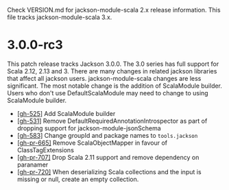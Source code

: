 Check VERSION.md for jackson-module-scala 2.x release information. This file tracks jackson-module-scala 3.x.

# 3.0.0-rc3

This patch release tracks Jackson 3.0.0. The 3.0 series has full support for Scala 2.12, 2.13 and 3.
There are many changes in related jackson libraries that affect all jackson users. jackson-module-scala changes
are less significant. The most notable change is the addition of ScalaModule builder.
Users who don't use DefaultScalaModule may need to change to using ScalaModule builder.

* [[gh-525]](https://github.com/FasterXML/jackson-module-scala/issues/525) Add ScalaModule builder 
* [[gh-531]](https://github.com/FasterXML/jackson-module-scala/issues/531) Remove DefaultRequiredAnnotationIntrospector as part of dropping support for jackson-module-jsonSchema
* [[gh-583]](https://github.com/FasterXML/jackson-module-scala/issues/583) Change groupId and package names to `tools.jackson`
* [[gh-pr-665]](https://github.com/FasterXML/jackson-module-scala/pull/665) Remove ScalaObjectMapper in favour of ClassTagExtensions
* [[gh-pr-707]](https://github.com/FasterXML/jackson-module-scala/pull/707) Drop Scala 2.11 support and remove dependency on paranamer
* [[gh-pr-720]](https://github.com/FasterXML/jackson-module-scala/pull/720) When deserializing Scala collections and the input is missing or null, create an empty collection.
